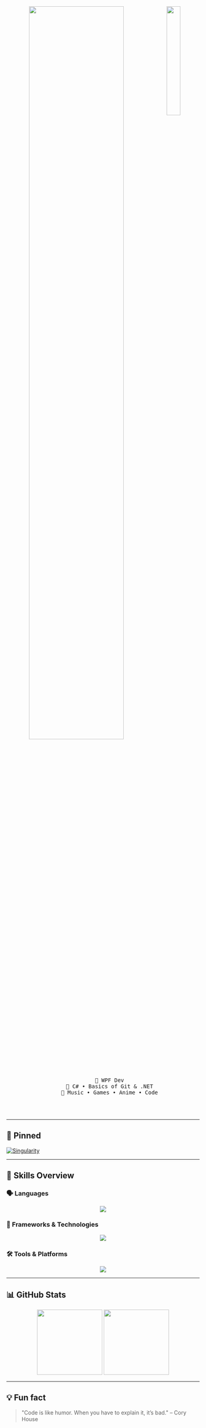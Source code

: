 <div align="center"> 
  <img src="https://sun9-66.userapi.com/impg/lVtYqLXjSK7QlVkUIqbk4ICXspPikMQDjsNsyg/d9YO2WOeLYE.jpg?size=400x600&quality=95&sign=95488702e8fbaf62fe4bb2b1a370e725&type=album" width="27%" align="right" style="border-radius: 0px;" />
  <img src="https://readme-typing-svg.demolab.com?font=Roboto+Slab&pause=1000&color=c5e3ae&center=true&random=false&width=435&lines=.NET+Developer" width="70%" />
  
  <br><br>

  <pre>
    💼 WPF Dev
    📖 C# • Basics of Git & .NET
    🐾 Music • Games • Anime • Code
</pre>

</pre>

<br><br>

</div>

---

## 📌 Pinned

[![Singularity](https://github-readme-stats.vercel.app/api/pin/?username=princekylian01&repo=Singularity&theme=material-palenight)](https://github.com/princekylian01/Singularity)

---

## 🧠 Skills Overview

### 🗣️ Languages

<p align="center">
  <img src="https://skillicons.dev/icons?i=cs,html,css" />
</p>

### 🧩 Frameworks & Technologies

<p align="center">
  <img src="https://skillicons.dev/icons?i=dotnet" />
</p>

### 🛠️ Tools & Platforms

<p align="center">
  <img src="https://skillicons.dev/icons?i=git,github,vscode,visualstudio,mongodb" />
</p>

---

## 📊 GitHub Stats

<p align="center">
  <img height="170em" src="https://github-readme-stats.vercel.app/api?username=princekylian01&show_icons=true&theme=material-palenight&hide_border=true" />
  <img height="170em" src="https://github-readme-stats.vercel.app/api/top-langs/?username=princekylian01&layout=compact&theme=material-palenight&hide_border=true" />
</p>

---

## 💡 Fun fact

> "Code is like humor. When you have to explain it, it’s bad." – Cory House
